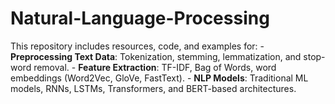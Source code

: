 # Natural-Language-Processing
This repository includes resources, code, and examples for:  - **Preprocessing Text Data**: Tokenization, stemming, lemmatization, and stop-word removal. - **Feature Extraction**: TF-IDF, Bag of Words, word embeddings (Word2Vec, GloVe, FastText). - **NLP Models**: Traditional ML models, RNNs, LSTMs, Transformers, and BERT-based architectures. 
